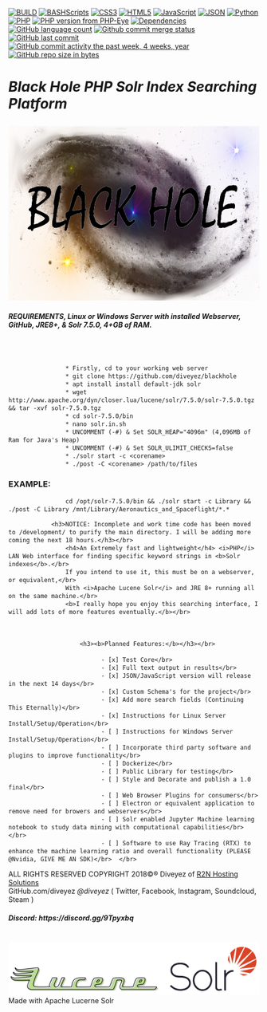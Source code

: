 [![BUILD](https://img.shields.io/badge/BUILD-0.1.5.8--breaker19-green.svg)](https://github.com/diveyez/blackhole)
[![BASHScripts](https://img.shields.io/badge/BASH-Shell%20Scripts-blue.svg)](https:github.com/diveyez/blackhole)
[![CSS3](https://img.shields.io/badge/CSS-3.0-blue.svg)](https:github.com/diveyez/blackhole)
[![HTML5](https://img.shields.io/badge/HTML-5-green.svg)](https://github.com/diveyez)
[![JavaScript](https://img.shields.io/badge/JavaScript-Performing%20Conversion-grey.svg)](https://github.com/diveyez)
[![JSON](https://img.shields.io/badge/JSON-Writer%20Implemented-grey.svg?style=flat-rounded)](https://github.com/diveyez)
[![Python](https://img.shields.io/badge/Python-3.5%2B-red.svg)](https://github.com/diveyez)
[![PHP](https://img.shields.io/packagist/php-v/symfony/symfony.svg)](https://github.com/diveyez/blackhole)
[![PHP version from PHP-Eye](https://img.shields.io/php-eye/symfony/symfony.svg?style=popout)](https://github.com/diveyez/blackhole)
[![Dependencies](https://img.shields.io/badge/DEPENDENCIES-See%20List%20Below-orange.svg)](https://github.com/diveyez/blackhole/blob/master/README.md#requirementslinux-or-windows-server-with-installed-webserver-github-jre8--solr-750-4gb-of-ram)
[![GitHub language count](https://img.shields.io/github/languages/count/badges/shields.svg?style=popout)](https://github.com/diveyez/blackhole)
[![Github commit merge status](https://img.shields.io/github/commit-status/badges/shields/master/5d4ab86b1b5ddfb3c4a70a70bd19932c52603b8c.svg?style=popout)](https://github.com/diveyez/blackhole)
[![GitHub last commit](https://img.shields.io/github/last-commit/google/skia.svg?style=popout)](https://github.com/diveyez)
[![GitHub commit activity the past week, 4 weeks, year](https://img.shields.io/github/commit-activity/y/eslint/eslint.svg?style=popout)](https://github.com/diveyez)
[![GitHub repo size in bytes](https://img.shields.io/github/repo-size/badges/shields.svg?style=popout)](https://github.com/diveyez/blackhole)</br>

<html><h1><i>Black Hole PHP Solr Index Searching Platform</i></p></h1><img src="images/blackhole.png" height="350" width="800"></img></br>
<h5>REQUIREMENTS,
 Linux or Windows Server with installed Webserver, GitHub, JRE8+, & Solr 7.5.0, 4+GB of RAM.  </h5></br>

```

                * Firstly, cd to your working web server
                * git clone https://github.com/diveyez/blackhole
                * apt install install default-jdk solr
                * wget http://www.apache.org/dyn/closer.lua/lucene/solr/7.5.0/solr-7.5.0.tgz && tar -xvf solr-7.5.0.tgz
                * cd solr-7.5.0/bin
                * nano solr.in.sh
                * UNCOMMENT (-#) & Set SOLR_HEAP="4096m" (4,096MB of Ram for Java's Heap)
                * UNCOMMENT (-#) & Set SOLR_ULIMIT_CHECKS=false
                * ./solr start -c <corename>
                * ./post -C <corename> /path/to/files

```

<h3>EXAMPLE:</h3>

```
                cd /opt/solr-7.5.0/bin && ./solr start -c Library && ./post -C Library /mnt/Library/Aeronautics_and_Spaceflight/*.*

```



                <h3>NOTICE: Incomplete and work time code has been moved to /development/ to purify the main directory. I will be adding more coming the next 18 hours.</h3></br>
                    <h4>An Extremely fast and lightweight</h4> <i>PHP</i> LAN Web interface for finding specific keyword strings in <b>Solr indexes</b>.</br>
                    If you intend to use it, this must be on a webserver, or equivalent,</br>
                    With <i>Apache Lucene Solr</i> and JRE 8+ running all on the same machine.</br>
                    <b>I really hope you enjoy this searching interface, I will add lots of more features eventually.</b></br>



                        <h3><b>Planned Features:</b></h3></br>

                              - [x] Test Core</br>  
                              - [x] Full text output in results</br>  
                              - [x] JSON/JavaScript version will release in the next 14 days</br>  
                              - [x] Custom Schema's for the project</br>  
                              - [x] Add more search fields (Continuing This Eternally)</br>  
                              - [x] Instructions for Linux Server Install/Setup/Operation</br>  
                              - [ ] Instructions for Windows Server Install/Setup/Operation</br>  
                              - [ ] Incorporate third party software and plugins to improve functionality</br>  
                              - [ ] Dockerize</br>  
                              - [ ] Public Library for testing</br>  
                              - [ ] Style and Decorate and publish a 1.0 final</br>  
                              - [ ] Web Browser Plugins for consumers</br>  
                              - [ ] Electron or equivalent application to remove need for browers and webservers</br>  
                              - [ ] Solr enabled Jupyter Machine learning notebook to study data mining with computational capabilities</br>  </br>
                              - [ ] Software to use Ray Tracing (RTX) to enhance the machine learning ratio and overall functionality (PLEASE @Nvidia, GIVE ME AN SDK)</br>  </br>



ALL RIGHTS RESERVED COPYRIGHT 2018©® Diveyez of <a href="https://r2nhosting.com/">R2N Hosting Solutions</a></br>
GitHub.com/diveyez <i>@diveyez</i> ( Twitter, Facebook, Instagram, Soundcloud,  Steam )</br>
<h5>Discord: https://discord.gg/9Tpyxbq</h5></br><a href="lucene.apache.org/solr"><img src="images/solr.png" /></img></a>Made with Apache Lucerne Solr</br></html>
